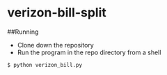 # verizon-bill-split

##Running
* Clone down the repository
* Run the program in the repo directory from a shell
```shell
$ python verizon_bill.py
```

